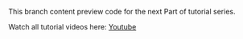 This branch content preview code for the next Part of tutorial series.

Watch all tutorial videos here: [Youtube](https://www.youtube.com/playlist?list=PLvpvCI30vNmfmCAiHfV6ogxFoBSFyZMVf)
